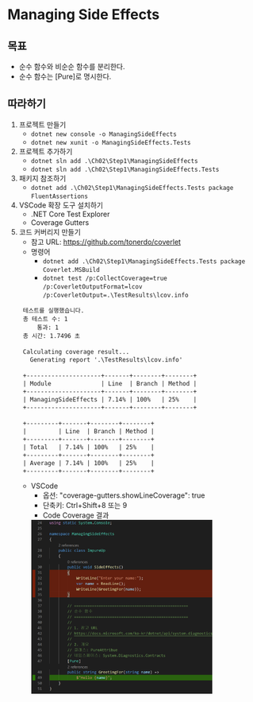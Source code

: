 # Managing Side Effects

## 목표
- 순수 함수와 비순순 함수를 분리한다.
- 순수 함수는 [Pure]로 명시한다.

## 따라하기
1. 프로젝트 만들기
   - ```dotnet new console -o ManagingSideEffects```
   - ```dotnet new xunit -o ManagingSideEffects.Tests```
1. 프로젝트 추가하기
   - ```dotnet sln add .\Ch02\Step1\ManagingSideEffects```
   - ```dotnet sln add .\Ch02\Step1\ManagingSideEffects.Tests```
1. 패키지 참조하기
   - ```dotnet add .\Ch02\Step1\ManagingSideEffects.Tests package FluentAssertions```
1. VSCode 확장 도구 설치하기
   - .NET Core Test Explorer
   - Coverage Gutters
1. 코드 커버리지 만들기
   - 참고 URL: https://github.com/tonerdo/coverlet
   - 명령어
     - ```dotnet add .\Ch02\Step1\ManagingSideEffects.Tests package Coverlet.MSBuild```
     - ```dotnet test /p:CollectCoverage=true /p:CoverletOutputFormat=lcov /p:CoverletOutput=.\TestResults\lcov.info```
   ```shell
    테스트를 실행했습니다.
    총 테스트 수: 1
        통과: 1
    총 시간: 1.7496 초

    Calculating coverage result...
      Generating report '.\TestResults\lcov.info'

    +---------------------+-------+--------+--------+
    | Module              | Line  | Branch | Method |
    +---------------------+-------+--------+--------+
    | ManagingSideEffects | 7.14% | 100%   | 25%    |
    +---------------------+-------+--------+--------+

    +---------+-------+--------+--------+
    |         | Line  | Branch | Method |
    +---------+-------+--------+--------+
    | Total   | 7.14% | 100%   | 25%    |
    +---------+-------+--------+--------+
    | Average | 7.14% | 100%   | 25%    |
    +---------+-------+--------+--------+
   ```
   - VSCode
     - 옵션: "coverage-gutters.showLineCoverage": true
     - 단축키: Ctrl+Shift+8 또는 9
     - Code Coverage 결과
     <img src="./Images/CodeCoverage.png" width=80%/>